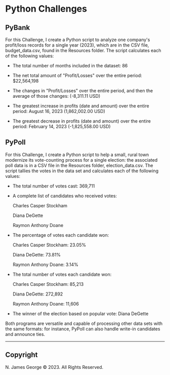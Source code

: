# Python Challenges

## PyBank

For this Challenge, I create a Python script to analyze one company's profit/loss records for a single year (2023), which are in the CSV file, budget_data.csv, found in the Resources folder.  The script calculates each of the following values:

  * The total number of months included in the dataset: 86

  * The net total amount of "Profit/Losses" over the entire period: $22,564,198

  * The changes in "Profit/Losses" over the entire period, and then the average of those changes: (-8,311.11 USD)

  * The greatest increase in profits (date and amount) over the entire period: August 16, 2023 (1,862,002.00 USD)

  * The greatest decrease in profits (date and amount) over the entire period: February 14, 2023 (-1,825,558.00 USD)


## PyPoll

For this Challenge, I create a Python script to help a small, rural town modernize its vote-counting process for a single election: the associated poll data is in a CSV file in the Resources folder, election_data.csv.  The script tallies the votes in the data set and calculates each of the following values:

  * The total number of votes cast: 369,711

  * A complete list of candidates who received votes:

    Charles Casper Stockham

    Diana DeGette

    Raymon Anthony Doane

  * The percentage of votes each candidate won:

    Charles Casper Stockham: 23.05%

    Diana DeGette: 73.81%

    Raymon Anthony Doane: 3.14%

  * The total number of votes each candidate won:

    Charles Casper Stockham: 85,213

    Diana DeGette: 272,892

    Raymon Anthony Doane: 11,606

  * The winner of the election based on popular vote: Diana DeGette

Both programs are versatile and capable of processing other data sets with the same formats: for instance, PyPoll can also handle write-in candidates and announce ties.

----

## Copyright

N. James George © 2023. All Rights Reserved.
